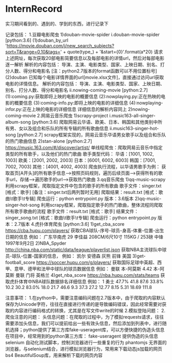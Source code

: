 # InternRecord
实习期间看到的、遇到的、学到的东西，进行记录下

记录包括：
1.豆瓣电影爬虫
    1)douban-movie-spider
        i.douban-movie-spider   [python:3.6]
            (1)douban_by_url
                'https://movie.douban.com/j/new_search_subjects?sort=T&range=0,10&tags=' + quote(type_) + '&start={0}'.format(a*20)
                请求上述网址，每次获取20部电影简要信息以及每部电影的详情url，然后对每部电影逐一解析
                解析的内容包括：
                    导演、主演、电影类型、国家、上映日期、别名、打分人数、得分和电影名
                [注：python2.7版本的format函数可以不用位置标号]
            (2)douban
                已知每个电影详情界面的url[movie.xlsx文件]，直接通过访问url获取电影的详情信息。
                解析的内容包括：
                    导演、主演、电影类型、国家、上映日期、别名、打分人数、得分和电影名
        ii.nowing-coming-movie  [python:2.7]
            (1):coming.py:获取即将上映的电影的概要信息
            (2):nowplaying.py:正在热映的电影的概要信息
            (3):coming-info.py:即将上映的电影的详细信息
            (4):nowplaying-infor.py:正在上映的电影的详细信息
            详细信息的解析内容同上
    2)nowing-coming-movie
2.网易云音乐爬虫
    1)scrapy-project
        i.music163-all-singer-album-song    [python:3.6]
            爬取网易云华语、欧美、日本、韩国和其他类别中所有男、女以及组合和乐队的所有专辑的所有歌曲信息
        ii.music163-singer-hot-song [python:2.7]
            scrapy框架实现的，网易云音乐华语男女歌手以及组合和乐队的热门歌曲信息
    2)stan-alone    [python:2.7]
    https://music.163.com/#/discover/artist/
        单线程爬虫：爬取网易云音乐中指定类型的所有歌手，以及他们的热门歌曲
            歌手类型代码：
                华语：[1001, 1002, 1003]
                欧美：[2001, 2002, 2003]
                日本：[6001, 6002, 6003]
                韩国：[7001, 7002, 7003]
                其他：[4001, 4002, 4003]
        爬虫执行流程，以华语男歌手为例：
        获取首页[A开头]的所有歌手信息——>按照页码规则，遍历后续页面——>获得所有的歌手url，存储——>遍历歌手的url——>获取热门歌曲
3.qq音乐爬虫
    1)qq-music-scrapy
        利用scrapy框架，爬取指定文件中包含的歌手的所有歌曲
        歌手文件：singer.txt    [格式：歌手]    [备注：singer.txt后两列暂时无用]
        爬取结果：result.txt    [格式：歌曲\t歌手\t专辑]
        爬虫运行：python entrypoint.py
        版本：3.6版本
    2)qq-music-singer-hot-song
        利用scrapy框架，爬取指定歌手的热门歌曲，整体流程同爬取所有歌手歌曲的流程
        歌手文件：result.txt    [格式：歌手]
        结果文件：singer_song.txt   [格式：歌曲\t歌手\t专辑]
        爬虫运行：python entrypoint.py
        版本：2.7版本
4.虎扑体育爬虫  [python:3.6]
    1)get_cba_score
    https://cba.hupu.com/players/
        获取CBA球队-序号-球员-身高-体重-位置-出生日期的信息
        例如：
        广东华南虎	29	李佳益	208CM/6尺10寸	115KG / 253磅	中锋	1997年9月2日
    2)NBA_Spyder
    http://china.nba.com/static/data/league/playerlist.json
        获取NBA主流球队中球员-球队-位置-国家的信息，
        例如：
        凯尔 安德森	灰熊	前锋	美国
    3)get-football_score
    https://soccer.hupu.com/g/players/
        获取国际足球中英超、西甲、意甲、德甲和法甲中球队的球员数据信息
        例如：
        曼联	本-阿莫斯	4.42	本-阿莫斯	曼联	门将	英格兰
    4)get_nba_score
    https://nba.hupu.com/stats/teams
        获取虎扑体育中NBA球队数据排名详细信息
        例如：
        1	勇士	47.7%	41.8	87.6	33.8%	10.2	30.2	83.0%	18.0	21.7	46.6	9.3	37.3	27.2	12.77	8.15	5.31	18.69	111.8	

注意事项：
1.在python中，需要注意编码问题在2.7版本中，由于爬取的内容默认保存为Unicode字符，往往在直接进行传递的是导致编码错误，因此经常需要对获取的内容进行编码格式的转换，尤其是在写文件write的时候
2.模拟登陆问题：
2.爬虫注意的问题：
    头信息问题：在爬取的过程中，为了模拟requests请求，往往需要添加头信息，我们可以提前给出一些有效头信息，然后添加到列表中，进行随机选择；python提供了第三方库fake-useragent库，可以方便快捷的伪造头信息
在项目中，经常用到的python第三方库：
fake-useragent  提供伪造的头信息
selenium        自动化测试脚本，控制浏览器进行一些重复的行为
phantomjs       无界面的浏览器，与selenium结合，进行模拟浏览器行为，常用来下载动态js加载的网页
bs4             BeautifulSoup库，用来解析下载的网页内容